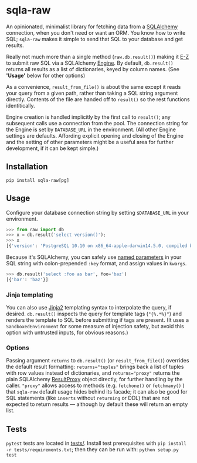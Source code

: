 # sqla-raw

An opinionated, minimalist library for fetching data from a [SQLAlchemy](https://www.sqlalchemy.org/) connection, when you don't need or want an ORM. You know how to write SQL; `sqla-raw` makes it simple to send that SQL to your database and get results.

Really not much more than a single method (`raw.db.result()`) making it [E-Z](https://media.giphy.com/media/zcCGBRQshGdt6/source.gif) to submit raw SQL via a SQLAlchemy [Engine](https://docs.sqlalchemy.org/en/latest/core/connections.html#sqlalchemy.engine.Engine). By default, `db.result()` returns all results as a list of dictionaries, keyed by column names. (See __'Usage'__ below for other options)

As a convenience, `result_from_file()` is about the same except it reads your query from a given path, rather than taking a SQL string argument directly. Contents of the file are handed off to `result()` so the rest functions identitically.

Engine creation is handled implicitly by the first call to `result()`; any subsequent calls use a connection from the pool. The connection string for the Engine is set by `DATABASE_URL` in the environment. (All other Engine settings are defaults. Affording explicit opening and closing of the Engine and the setting of other parameters might be a useful area for further development, if it can be kept simple.)

## Installation

`pip install sqla-raw[pg]`

## Usage

Configure your database connection string by setting `$DATABASE_URL` in your environment.

```python
>>> from raw import db
>>> x = db.result('select version()');
>>> x
[{'version': 'PostgreSQL 10.10 on x86_64-apple-darwin14.5.0, compiled by Apple LLVM version 7.0.0 (clang-700.1.76), 64-bit'}]
```

Because it's SQLAlchemy, you can safely use [named parameters](https://docs.sqlalchemy.org/en/latest/core/sqlelement.html?highlight=textclause#sqlalchemy.sql.expression.TextClause.bindparams) in your SQL string with colon-prepended `:key` format, and assign values in `kwargs`.

```python
>>> db.result('select :foo as bar', foo='baz')
[{'bar': 'baz'}]
```

### Jinja templating

You can also use [Jinja2](https://palletsprojects.com/p/jinja/) templating syntax to interpolate the query, if desired. `db.result()` inspects the query for template tags (`"{%.*%}"`) and renders the template to SQL before submitting if tags are present. (It uses a `SandboxedEnvironment` for some measure of injection safety, but avoid this option with untrusted inputs, for obvious reasons.)

### Options

Passing argument `returns` to `db.result()` (or `result_from_file()`) overrides the default result formatting: `returns="tuples"` brings back a list of tuples with row values instead of dictionaries, and `returns="proxy"` returns the plain SQLAlchemy [ResultProxy](https://docs.sqlalchemy.org/en/latest/core/connections.html?highlight=resultproxy#sqlalchemy.engine.ResultProxy) object directly, for further handling by the caller. `"proxy"` allows access to methods (e.g. `fetchone()` or `fetchmany()` ) that `sqla-raw` default usage hides behind its facade; it can also be good for SQL statements (like `inserts` without `returning` or DDL) that are not expected to return results — although by default these will return an empty list.


## Tests

`pytest` tests are located in [tests/](tests/). Install test prerequisites with `pip install -r tests/requirements.txt`; then they can be run with: `python setup.py test` 

